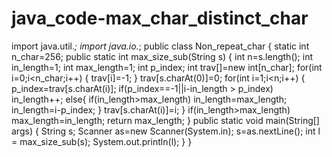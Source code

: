 # java_code-max_char_distinct_char

import java.util.*;
import java.io.*;
public class Non_repeat_char
{
static int n_char=256;
public static int max_size_sub(String s)
{
int n=s.length();
int in_length=1;
int max_length=1;
int p_index;
int trav[]=new int[n_char];
for(int i=0;i<n_char;i++)
{
	trav[i]=-1;
}
trav[s.charAt(0)]=0;
for(int i=1;i<n;i++)
{
	p_index=trav[s.charAt(i)];
	if(p_index==-1||i-in_length > p_index)
		in_length++;
	else{
		if(in_length>max_length)
		in_length=max_length;
		in_length=i-p_index;
	}
	trav[s.charAt(i)]=i;
}
	if(in_length>max_length)
		max_length=in_length;
	return max_length;
	}
	public static void main(String[] args)
	{
		String s;
		Scanner as=new Scanner(System.in);
		s=as.nextLine();
		int l = max_size_sub(s);
		System.out.println(l);
	}
}
		
		
		
	
